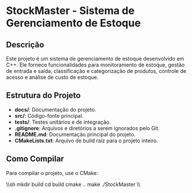 # StockMaster - Sistema de Gerenciamento de Estoque

## Descrição
Este projeto é um sistema de gerenciamento de estoque desenvolvido em C++. Ele fornece funcionalidades para monitoramento de estoque, gestão de entrada e saída, classificação e categorização de produtos, controle de acesso e análise de custo de estoque.

## Estrutura do Projeto

- **docs/**: Documentação do projeto.
- **src/**: Código-fonte principal.
- **tests/**: Testes unitários e de integração.
- **.gitignore**: Arquivos e diretórios a serem ignorados pelo Git.
- **README.md**: Documentação principal do projeto.
- **CMakeLists.txt**: Arquivo de build raiz para o projeto inteiro.

## Como Compilar
Para compilar o projeto, use o CMake:

\\\sh
mkdir build
cd build
cmake ..
make
./StockMaster
\\\
